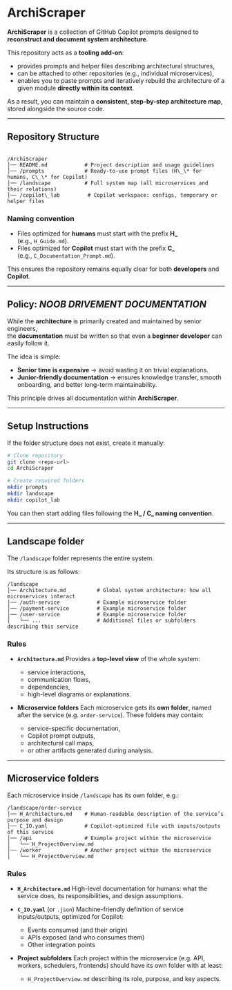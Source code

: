 
# ArchiScraper

**ArchiScraper** is a collection of GitHub Copilot prompts designed to **reconstruct and document system architecture**.

This repository acts as a **tooling add-on**:
- provides prompts and helper files describing architectural structures,  
- can be attached to other repositories (e.g., individual microservices),  
- enables you to paste prompts and iteratively rebuild the architecture of a given module **directly within its context**.  

As a result, you can maintain a **consistent, step-by-step architecture map**, stored alongside the source code.

---

## Repository Structure

```

/ArchiScraper
│── README.md            # Project description and usage guidelines
│── /prompts             # Ready-to-use prompt files (H\_\* for humans, C\_\* for Copilot)
│── /landscape           # Full system map (all microservices and their relations)
│── /copilot\_lab         # Copilot workspace: configs, temporary or helper files

````

### Naming convention
- Files optimized for **humans** must start with the prefix **H\_**  
  (e.g., `H_Guide.md`).  
- Files optimized for **Copilot** must start with the prefix **C\_**  
  (e.g., `C_Documentation_Prompt.md`).  

This ensures the repository remains equally clear for both **developers** and **Copilot**.

---

## Policy: *NOOB DRIVEMENT DOCUMENTATION*

While the **architecture** is primarily created and maintained by senior engineers,  
the **documentation** must be written so that even a **beginner developer** can easily follow it.  

The idea is simple:
- **Senior time is expensive** → avoid wasting it on trivial explanations.  
- **Junior-friendly documentation** → ensures knowledge transfer, smooth onboarding, and better long-term maintainability.  

This principle drives all documentation within **ArchiScraper**.

---

## Setup Instructions

If the folder structure does not exist, create it manually:

```bash
# Clone repository
git clone <repo-url>
cd ArchiScraper

# Create required folders
mkdir prompts
mkdir landscape
mkdir copilot_lab
````

You can then start adding files following the **H\_ / C\_ naming convention**.

---

## Landscape folder

The `/landscape` folder represents the entire system.

Its structure is as follows:

```
/landscape
│── Architecture.md          # Global system architecture: how all microservices interact
│── /auth-service            # Example microservice folder
│── /payment-service         # Example microservice folder
│── /user-service            # Example microservice folder
│   └── ...                  # Additional files or subfolders describing this service
```

### Rules

* **`Architecture.md`**
  Provides a **top-level view** of the whole system:

  * service interactions,
  * communication flows,
  * dependencies,
  * high-level diagrams or explanations.

* **Microservice folders**
  Each microservice gets its **own folder**, named after the service (e.g. `order-service`).
  These folders may contain:

  * service-specific documentation,
  * Copilot prompt outputs,
  * architectural call maps,
  * or other artifacts generated during analysis.

---

## Microservice folders

Each microservice inside `/landscape` has its own folder, e.g.:

```
/landscape/order-service
│── H_Architecture.md    # Human-readable description of the service’s purpose and design
│── C_IO.yaml            # Copilot-optimized file with inputs/outputs of this service
│── /api                 # Example project within the microservice
│   └── H_ProjectOverview.md
│── /worker              # Another project within the microservice
│   └── H_ProjectOverview.md
```

### Rules

* **`H_Architecture.md`**
  High-level documentation for humans: what the service does, its responsibilities, and design assumptions.

* **`C_IO.yaml`** (or `.json`)
  Machine-friendly definition of service inputs/outputs, optimized for Copilot:

  * Events consumed (and their origin)
  * APIs exposed (and who consumes them)
  * Other integration points

* **Project subfolders**
  Each project within the microservice (e.g. API, workers, schedulers, frontends) should have its own folder with at least:

  * `H_ProjectOverview.md` describing its role, purpose, and key aspects.
